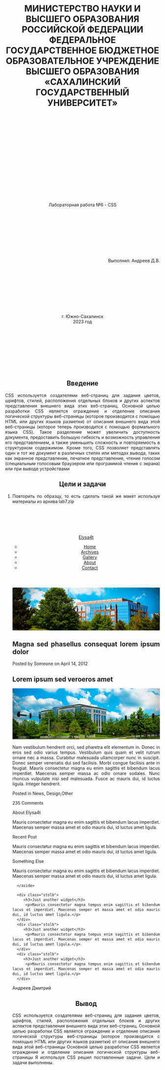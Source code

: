 <h1 align= "center"> МИНИСТЕРСТВО НАУКИ И ВЫСШЕГО ОБРАЗОВАНИЯ РОССИЙСКОЙ ФЕДЕРАЦИИ ФЕДЕРАЛЬНОЕ ГОСУДАРСТВЕННОЕ БЮДЖЕТНОЕ ОБРАЗОВАТЕЛЬНОЕ УЧРЕЖДЕНИЕ ВЫСШЕГО ОБРАЗОВАНИЯ «САХАЛИНСКИЙ ГОСУДАРСТВЕННЫЙ УНИВЕРСИТЕТ»</h1>
<br><br><br><br><br><br><br><br><br><br><br><br><br><br><br><br>
<p align= "center">Лабораторная работа №6 - CSS</p><br><br><br><br><br><br><br><br>
<p align= "right">Выполнил: Андреев Д.В.</p><br><br><br><br><br><br><br><br>
<p align="center">г. Южно-Сахалинск <br> 2023 год</p><br><br><br><br><br><br><br><br>
<h2 style="text-align: center">Введение</h2>
<p align="justify">CSS используется создателями веб-страниц для задания цветов, шрифтов, стилей, расположения отдельных блоков и других аспектов представления внешнего вида этих веб-страниц. Основной целью разработки CSS является ограждение и отделение описания логической структуры веб-страницы (которое производится с помощью HTML или других языков разметки) от описания внешнего вида этой веб-страницы (которое теперь производится с помощью формального языка CSS). Такое разделение может увеличить доступность документа, предоставить большую гибкость и возможность управления его представлением, а также уменьшить сложность и повторяемость в структурном содержимом.
Кроме того, CSS позволяет представлять один и тот же документ в различных стилях или методах вывода, таких как экранное представление, печатное представление, чтение голосом (специальным голосовым браузером или программой чтения с экрана) или при выводе устройствами</p>
<h2 style="text-align: center">Цели и задачи</h2>
<ol align="justify">
    <li>
      Повторить по образцу, то есть сделать такой же макет используя материалы из архива lab7.zip
    </li>
    <br>  <br>  <br>  <br>  <br> 

<p>
<html> 
<head> 
    <link rel="stylesheet" href="index.css">
<title>Главная</title>
</head>
<body>
	<header>
		<div class="glava">
			<div class="logo">
				<a href="index.html">Elysa4t</a>
			</div>
			<div class="navigation">
				<ul class="menu">
					<li><a href="#" class="active">Home</a></li>
					<li><a href="#">Archives</a></li>
					<li><a href="#">Gallery</a></li>
					<li><a href="#">About</a></li>
					<li><a href="#">Contact</a></li>
				</ul>
			</div>
		</div>
	</header>


<div class="photo">
		
   <div class="banner-block container">
      <div class="image">
         <img src="banner-image.jpg">
      </div>
      <div class="text">
         <h2>Magna sed phasellus consequat lorem ipsum dolor</h2>
      </div>
   </div>
   
</div>

<div class="centr">
   <div class="containers">
      <section>
         <div class="info">
            <p>Posted by  Someone
            on April 14, 2012</p>
         </div>
         <h2 id="zz">Lorem ipsum sed veroeros amet</h2>
         <div class="image2">
            <img src="pics01.jpg">
         </div>
         <div class="text2">
            <p>Nam vestibulum hendrerit orci, sed pharetra elit elementum in. Donec in eros sed odio varius tempus. Vestibulum quis quam et velit rutrum ornare nec a massa. Curabitur malesuada ullamcorper nunc in suscipit. Donec semper venenatis dui sed facilisis. Morbi congue facilisis ante in feugiat. Mauris consectetur magna eu enim sagittis et bibendum lacus imperdiet. Maecenas semper massa ac odio ornare sodales. Nunc rhoncus vulputate nisi sed malesuada. Fusce ac mauris dui, id luctus ligula. Integer hendrerit.</p>
         </div>
         <div class="comments2">
            <p>Posted in  News, Design,Other</p>
            <p>235 Comments</p>
         </div>
      </section>
      <aside>
         <div class="sprava"></div>
            <div class="info2">
               <p>About Elysa4t</p>
            </div>
            <div class="textsp">
               <p>Mauris consectetur magna eu enim sagittis et bibendum lacus imperdiet. Maecenas semper massa amet et odio mauris dui, id luctus amet ligula.
               </p>
            </div>
            <div class="info2"><p>Recent Post</p></div>
            <div class="textsp">
               <p>Mauris consectetur magna eu enim sagittis et bibendum lacus imperdiet. Maecenas semper massa amet et odio mauris dui, id luctus amet ligula.
               </p>
            </div>
            <div class="info2"><p>Something Else</p></div>
            <div class="textsp">
               <p>Mauris consectetur magna eu enim sagittis et bibendum lacus imperdiet. Maecenas semper massa amet et odio mauris dui, id luctus amet ligula.</p>
            </div>

       
      </aside>
   </div>
</div>



<div class="blocki">
	
   <div class="container">
      
      <div class="stolb">
         <h3>Just another widget</h3>
         <p>Mauris consectetur magna tempus enim sagittis et bibendum lacus et imperdiet. Maecenas semper et massa amet et odio mauris dui, id luctus amet ligula.</p>
      </div>
      <div class="stolb">
         <h3>Just another widget</h3>
         <p>Mauris consectetur magna tempus enim sagittis et bibendum lacus et imperdiet. Maecenas semper et massa amet et odio mauris dui, id luctus amet ligula.</p>
      </div>
      <div class="stolb">
         <h3>Just another widget</h3>
         <p>Mauris consectetur magna tempus enim sagittis et bibendum lacus et imperdiet. Maecenas semper et massa amet et odio mauris dui, id luctus amet ligula.</p>
      </div>
      
   </div>
</div>

<footer>
   <div class="footer-info container">
      <p> Андреев Дмитрий</p>
   </div> 
</footer>


</body>

</html> 
</p>

<h2 style="text-align: center">Вывод</h2>
	CSS используется создателями веб-страниц для задания цветов, шрифтов, стилей, расположения отдельных блоков и других аспектов представления внешнего вида этих веб-страниц. Основной целью разработки CSS является ограждение и отделение описания логической структуры веб-страницы (которое производится с помощью HTML или других языков разметки) от описания внешнего вида этой веб-страницы 
Основной целью разработки CSS является ограждение и отделение описания логической структуры веб-страницы
Я исппользуя CSS решил поставленные задачи. Цели и задачи выполнены. 
